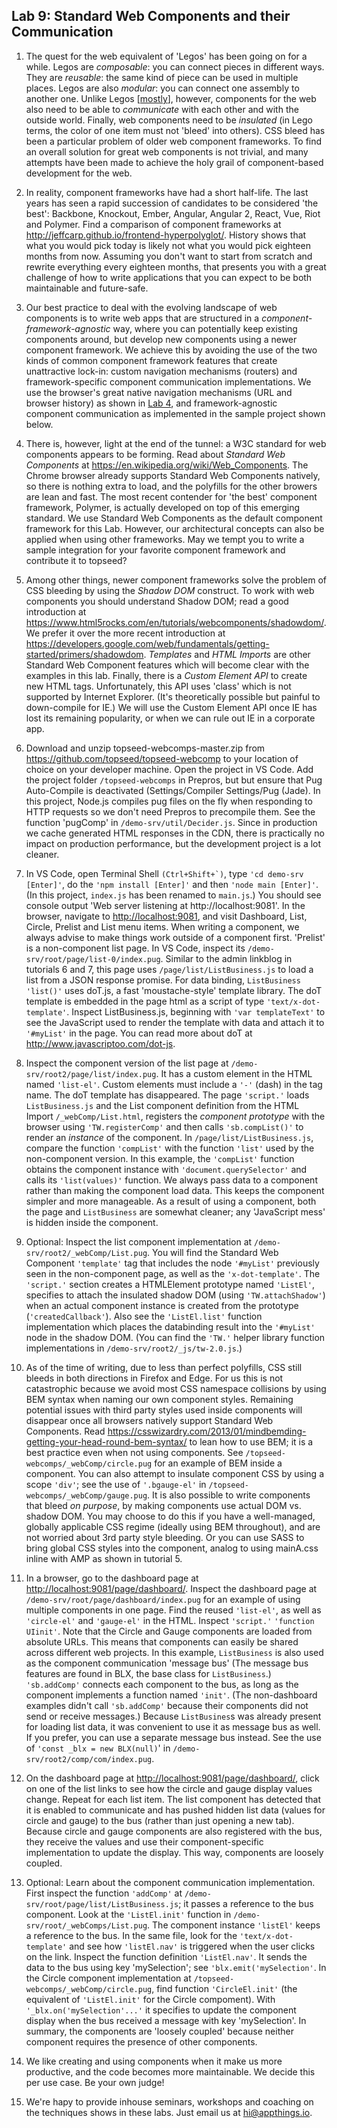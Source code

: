 ## Lab 9: Standard Web Components and their Communication 

1. The quest for the web equivalent of 'Legos' has been going on for a while. Legos are _composable_: you can connect pieces in different ways. They are _reusable_: the same kind of piece can be used in multiple places. Legos are also _modular_: you can connect one assembly to another one. Unlike Legos [<a href='https://www.kickstarter.com/projects/1068475467/brixo-building-blocks-meet-electricity-and-iot' target='_blank'>mostly</a>], however, components for the web also need to be able to _communicate_ with each other and with the outside world. Finally, web components need to be _insulated_ (in Lego terms, the color of one item must not 'bleed' into others). CSS bleed has been a particular problem of older web component frameworks. To find an overall solution for great web components is not trivial, and many attempts have been made to achieve the holy grail of component-based development for the web.

2. In reality, component frameworks have had a short half-life. The last years has seen a rapid succession of candidates to be considered 'the best': Backbone, Knockout, Ember, Angular, Angular 2, React, Vue, Riot and Polymer. Find a comparison of component frameworks at <a href='http://jeffcarp.github.io/frontend-hyperpolyglot/' target='_blank'>http://jeffcarp.github.io/frontend-hyperpolyglot/</a>. History shows that what you would pick today is likely not what you would pick eighteen months from now. Assuming you don't want to start from scratch and rewrite everything every eighteen months, that presents you with a great challenge of how to write applications that you can expect to be both maintainable and future-safe.

3. Our best practice to deal with the evolving landscape of web components is to write web apps that are structured in a _component-framework-agnostic_ way, where you can potentially keep existing components around, but develop new components using a newer component framework. We achieve this by avoiding the use of the two kinds of common component framework features that create unattractive lock-in: custom navigation mechanisms (routers) and framework-specific component communication implementations. We use the browser's great native navigation mechanisms (URL and browser history) as shown in [Lab 4](./4-appShell/), and framework-agnostic component communication as implemented in the sample project shown below. 

4. There is, however, light at the end of the tunnel: a W3C standard for web components appears to be forming.  Read about _Standard Web Components_ at <a href='https://en.wikipedia.org/wiki/Web_Components' target='_blank'>https://en.wikipedia.org/wiki/Web_Components</a>. The Chrome browser already supports Standard Web Components natively, so there is nothing extra to load, and the polyfills for the other browers are lean and fast. The most recent contender for 'the best' component framework, Polymer, is actually developed on top of this emerging standard. We use Standard Web Components as the default component framework for this Lab. However, our architectural concepts can also be applied when using other frameworks. May we tempt you to write a sample integration for your favorite component framework and contribute it to topseed?

5. Among other things, newer component frameworks solve the problem of CSS bleeding by using the _Shadow DOM_ construct. To work with web components you should understand Shadow DOM; read a good introduction at <a href='https://www.html5rocks.com/en/tutorials/webcomponents/shadowdom/' target='_blank'>https://www.html5rocks.com/en/tutorials/webcomponents/shadowdom/</a>. We prefer it over the more recent introduction at 
<a href='https://developers.google.com/web/fundamentals/getting-started/primers/shadowdom' target='_blank'>https://developers.google.com/web/fundamentals/getting-started/primers/shadowdom</a>. _Templates_ and _HTML Imports_ are other Standard Web Component features which will become clear with the examples in this lab. Finally, there is a _Custom Element API_ to create new HTML tags. Unfortunately, this API uses 'class' which is not supported by Internet Explorer. (It's theoretically possible but painful to down-compile for IE.) We will use the Custom Element API once IE has lost its remaining popularity, or when we can rule out IE in a corporate app. 

6. Download and unzip topseed-webcomps-master.zip from <a href='https://github.com/topseed/topseed-webcomps' target='_blank'>https://github.com/topseed/topseed-webcomp</a> to your location of choice on your developer machine. Open the project in VS Code. Add the project folder `/topseed-webcomps` in Prepros, but but ensure that Pug Auto-Compile is deactivated (Settings/Compiler Settings/Pug (Jade). In this project, Node.js compiles pug files on the fly when responding to HTTP requests so we don't need Prepros to precompile them. See the function 'pugComp' in `/demo-srv/util/Decider.js`. Since in production we cache generated HTML responses in the CDN, there is practically no impact on production performance, but the development project is a lot cleaner.

7. In VS Code, open Terminal Shell ``(Ctrl+Shift+`)``, type `'cd demo-srv [Enter]'`, do the `'npm install [Enter]'` and then `'node main [Enter]'`. (In this project, `index.js` has been renamed to `main.js`.) You should see console output 'Web server listening at http://localhost:9081'. In the browser, navigate to <a href='http://localhost:9081' target='_blank'>http://localhost:9081</a>, and visit Dashboard, List, Circle, Prelist and List menu items. When writing a component, we always advise to make things work outside of a component first. 'Prelist' is a non-component list page. In VS Code, inspect its `/demo-srv/root/page/list-0/index.pug`. Similar to the admin linkblog in tutorials 6 and 7, this page uses `/page/list/ListBusiness.js` to load a list from a JSON response promise. For data binding, `ListBusiness` `'list()'` uses doT.js, a fast 'moustache-style' template library. The doT template is embedded in the page html as a script of type `'text/x-dot-template'`. Inspect ListBusiness.js, beginning with `'var templateText'` to see the JavaScript used to render the template with data and attach it to `'#myList'` in the page. You can read more about doT at <a href='http://www.javascriptoo.com/dot-js' target='_blank'>http://www.javascriptoo.com/dot-js</a>.

8. Inspect the component version of the list page at `/demo-srv/root2/page/list/index.pug`. It has a custom element in the HTML named `'list-el'`. Custom elements must include a `'-'` (dash) in the tag name. The doT template has disappeared. The page `'script.'` loads `ListBusiness.js` and the List component definition from the HTML Import `/_webComp/List.html`, registers the _component prototype_ with the browser using `'TW.registerComp'` and then calls `'sb.compList()'` to render an _instance_ of the component. In `/page/list/ListBusiness.js`, compare the function `'compList'` with the function `'list'` used by the non-component version. In this example, the `'compList'` function obtains the component instance with `'document.querySelector'` and calls its `'list(values)'` function. We always pass data to a component rather than making the component load data. This keeps the component simpler and more manageable. As a result of using a component, both the page and `ListBusiness` are somewhat cleaner; any 'JavaScript mess' is hidden inside the component.

9. Optional: Inspect the list component implementation at `/demo-srv/root2/_webComp/List.pug`. You will find the Standard Web Component `'template'` tag that includes the node `'#myList'` previously seen in the non-component page, as well as the `'x-dot-template'`. The `'script.'` section creates a HTMLElement prototype named `'ListEl'`, specifies to attach the insulated shadow DOM (using `'TW.attachShadow'`) when an actual component instance is created from the prototype (`'createdCallback'`). Also see the `'ListEl.list'` function implementation which places the databinding result into the `'#myList'` node in the shadow DOM. (You can find the `'TW.'` helper library function implementations in `/demo-srv/root2/_js/tw-2.0.js`.) 

10. As of the time of writing, due to less than perfect polyfills, CSS still bleeds in both directions in Firefox and Edge. For us this is not catastrophic because we avoid most CSS namespace collisions by using BEM syntax when naming our own component styles. Remaining potential issues with third party styles used inside components will disappear once all browsers natively support Standard Web Components. Read <a href='https://csswizardry.com/2013/01/mindbemding-getting-your-head-round-bem-syntax/' target='_blank'>https://csswizardry.com/2013/01/mindbemding-getting-your-head-round-bem-syntax/</a> to lean how to use BEM; it is a best practice even when not using components. See `/topseed-webcomps/_webComp/circle.pug` for an example of BEM inside a component. You can also attempt to insulate component CSS by using a scope `'div'`; see the use of `'.bgauge-el'` in `/topseed-webcomps/_webComp/gauge.pug`. It is also possible to write components that bleed _on purpose_, by making components use actual DOM vs. shadow DOM. You may choose to do this if you have a well-managed, globally applicable CSS regime (ideally using BEM throughout), and are not worried about 3rd party style bleeding. Or you can use SASS to bring global CSS styles into the component, analog to using mainA.css inline with AMP as shown in tutorial 5.

11. In a browser, go to the dashboard page at <a href='http://localhost:9081/page/dashboard/' target='_blank'>http://localhost:9081/page/dashboard/</a>. Inspect the dashboard page at `/demo-srv/root/page/dashboard/index.pug` for an example of using multiple components in one page. Find the reused `'list-el'`, as well as `'circle-el'` and `'gauge-el'` in the HTML. Inspect `'script.'` `'function UIinit'`. Note that the Circle and Gauge components are loaded from absolute URLs. This means that components can easily be shared across different web projects. In this example, `ListBusiness` is also used as the component communication 'message bus' (The message bus features are found in BLX, the base class for `ListBusiness`.) `'sb.addComp'` connects each component to the bus, as long as the component implements a function named `'init'`. (The non-dashboard examples didn't call `'sb.addComp'` because their components did not send or receive messages.) Because `ListBusines`s was already present for loading list data, it was convenient to use it as message bus as well. If you prefer, you can use a separate message bus instead. See the use of `'const _blx = new BLX(null)`' in `/demo-srv/root2/comp/com/index.pug`.

12. On the dashboard page at <a href='http://localhost:9081/page/dashboard/' target='_blank'>http://localhost:9081/page/dashboard/</a>, click on one of the list links to see how the circle and gauge display values change. Repeat for each list item. The list component has detected that it is enabled to communicate and has pushed hidden list data (values for circle and gauge) to the bus (rather than just opening a new tab). Because circle and gauge components are also registered with the bus, they receive the values and use their component-specific implementation to update the display. This way, components are loosely coupled. 

13. Optional: Learn about the component communication implementation. First inspect the function `'addComp'` at `/demo-srv/root/page/list/ListBusiness.js`; it passes a reference to the bus component. Look at the `'ListEl.init'` function in `/demo-srv/root/_webComps/List.pug`. The component instance `'listEl'` keeps a reference to the bus. In the same file, look for the `'text/x-dot-template'` and see how `'listEl.nav'` is triggered when the user clicks on the link. Inspect the function definition `'ListEl.nav'`. It sends the data to the bus using key 'mySelection'; see `'blx.emit('mySelection'`. In the Circle component implementation at `/topseed-webcomps/_webComp/circle.pug`, find function `'CircleEl.init'` (the equivalent of `'ListEl.init'` for the Circle compoment). With `'_blx.on('mySelection'...'` it specifies to update the component display when the bus received a message with key 'mySelection'. In summary, the components are 'loosely coupled' because neither component requires the presence of other components. 

14. We like creating and using components when it make us more productive, and the code becomes more maintainable. We decide this per use case. Be your own judge! 

15. We're hapy to provide inhouse seminars, workshops and coaching on the techniques shows in these labs. Just email us at hi@appthings.io.